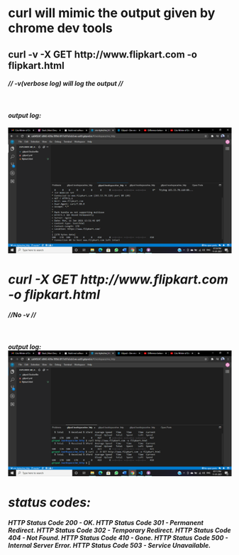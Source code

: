 <h1> curl will mimic the output given by chrome dev tools</h1>

<h2>curl -v -X GET http://www.flipkart.com -o flipkart.html

<h4><i>// -v(verbose log) will log the output //<i></h4>
<br />
<h4>output log:</h4>

<img src="../images/verso_log.png" alt="log"/>
<br />

<!-- =================================================== -->

<h1>curl -X GET http://www.flipkart.com -o flipkart.html </h1>

<h4><i>//No -v // </h4>
<br />
<h4>output log:

<img src="../images/withoutvlog.png" alt="log"/>

<br/>

<!-- =================================================== -->

<h1> status codes: </h1>

<h4> HTTP Status Code 200 - OK.
HTTP Status Code 301 - Permanent Redirect. 
HTTP Status Code 302 - Temporary Redirect. 
HTTP Status Code 404 - Not Found. 
HTTP Status Code 410 - Gone. 
HTTP Status Code 500 - Internal Server Error. 
HTTP Status Code 503 - Service Unavailable.
</h4>
<br />

<!-- =================================================== -->
